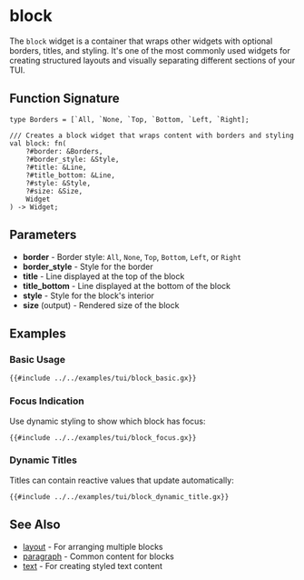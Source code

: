 # block

The `block` widget is a container that wraps other widgets with optional borders, titles, and styling. It's one of the most commonly used widgets for creating structured layouts and visually separating different sections of your TUI.

## Function Signature

```
type Borders = [`All, `None, `Top, `Bottom, `Left, `Right];

/// Creates a block widget that wraps content with borders and styling
val block: fn(
    ?#border: &Borders,
    ?#border_style: &Style,
    ?#title: &Line,
    ?#title_bottom: &Line,
    ?#style: &Style,
    ?#size: &Size,
    Widget
) -> Widget;
```

## Parameters

- **border** - Border style: `All`, `None`, `Top`, `Bottom`, `Left`, or `Right`
- **border_style** - Style for the border
- **title** - Line displayed at the top of the block
- **title_bottom** - Line displayed at the bottom of the block
- **style** - Style for the block's interior
- **size** (output) - Rendered size of the block

## Examples

### Basic Usage

```graphix
{{#include ../../examples/tui/block_basic.gx}}
```

### Focus Indication

Use dynamic styling to show which block has focus:

```graphix
{{#include ../../examples/tui/block_focus.gx}}
```

### Dynamic Titles

Titles can contain reactive values that update automatically:

```graphix
{{#include ../../examples/tui/block_dynamic_title.gx}}
```

## See Also

- [layout](layout.md) - For arranging multiple blocks
- [paragraph](paragraph.md) - Common content for blocks
- [text](text.md) - For creating styled text content
